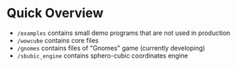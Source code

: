 # Quick Overview
- `/examples` contains small demo programs that are not used in production
- `/wowcube` contains core files
- `/gnomes` contains files of "Gnomes" game (currently developing)
- `/sbubic_engine` contains sphero-cubic coordinates engine
